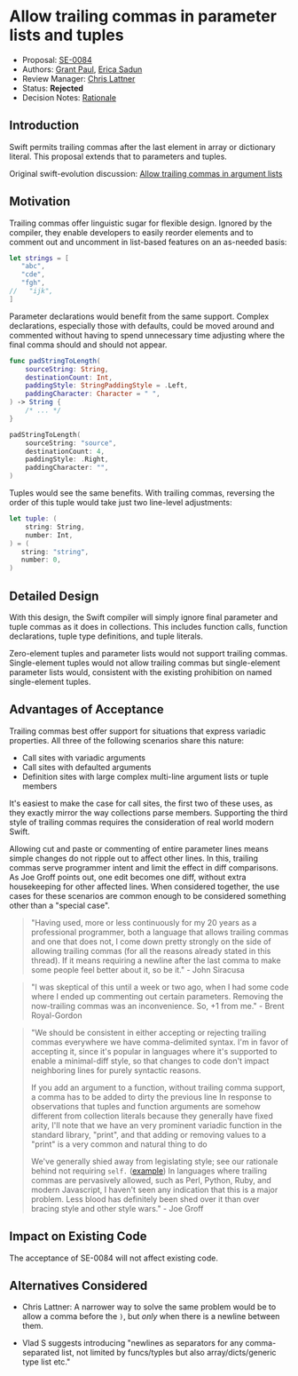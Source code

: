 # Allow trailing commas in parameter lists and tuples

* Proposal: [SE-0084](0084-trailing-commas.md)
* Authors: [Grant Paul](https://github.com/grp), [Erica Sadun](http://github.com/erica)
* Review Manager: [Chris Lattner](http://github.com/lattner)
* Status: **Rejected**
* Decision Notes: [Rationale](https://lists.swift.org/pipermail/swift-evolution-announce/2016-May/000171.html)

## Introduction

Swift permits trailing commas after the last element in array or dictionary literal. This proposal extends that to parameters and tuples.

Original swift-evolution discussion: [Allow trailing commas in argument lists](https://lists.swift.org/pipermail/swift-evolution/Week-of-Mon-20160307/012112.html)


## Motivation

Trailing commas offer linguistic sugar for flexible design. Ignored by the compiler, they enable developers to easily reorder elements and to comment out and uncomment in list-based features on an as-needed basis:

```swift
let strings = [
   "abc",
   "cde",
   "fgh",
//   "ijk",
]
```

Parameter declarations would benefit from the same support. Complex declarations, especially those with defaults, could be moved around and commented without having to spend unnecessary time adjusting where the final comma should and should not appear.

```swift
func padStringToLength(
    sourceString: String,
    destinationCount: Int,
    paddingStyle: StringPaddingStyle = .Left,
    paddingCharacter: Character = " ",
) -> String {
    /* ... */
}

padStringToLength(
    sourceString: "source",
    destinationCount: 4,
    paddingStyle: .Right,
    paddingCharacter: "",
)
```

Tuples would see the same benefits. With trailing commas, reversing the order of this tuple would take just two line-level adjustments:

```swift
let tuple: (
    string: String,
    number: Int,
) = (
   string: "string",
   number: 0,
)
```


## Detailed Design

With this design, the Swift compiler will simply ignore final parameter and tuple commas as it does in collections. This includes function calls, function declarations, tuple type definitions, and tuple literals.

Zero-element tuples and parameter lists would not support trailing commas. Single-element tuples would not allow trailing commas but single-element parameter lists would, consistent with the existing prohibition on named single-element tuples.

## Advantages of Acceptance

Trailing commas best offer support for situations that express variadic properties. All three of the following scenarios share this nature:

* Call sites with variadic arguments
* Call sites with defaulted arguments
* Definition sites with large complex multi-line argument lists or tuple members

It's easiest to make the case for call sites, the first two of these uses, as they exactly mirror the way collections parse members. Supporting the third style of trailing commas requires the consideration of real world modern Swift. 

Allowing cut and paste or commenting of entire parameter lines means simple changes do not ripple out to affect other lines. In this, trailing commas serve programmer intent and limit the effect in diff comparisons. As Joe Groff points out, one edit becomes one diff, without extra housekeeping for other affected lines. When considered together, the use cases for these scenarios are common enough to be considered something other than a "special case".

> "Having used, more or less continuously for my 20 years as a professional programmer, both a language that allows trailing commas and one that does not, I come down pretty strongly on the side of allowing trailing commas (for all the reasons already stated in this thread). If it means requiring a newline after the last comma to make some people feel better about it, so be it."  - John Siracusa

> "I was skeptical of this until a week or two ago, when I had some code where I ended up commenting out certain parameters. Removing the now-trailing commas was an inconvenience. So, +1 from me." - Brent Royal-Gordon

> "We should be consistent in either accepting or rejecting trailing commas everywhere we have comma-delimited syntax. I'm in favor of accepting it, since it's popular in languages where it's supported to enable a minimal-diff style, so that changes to code don't impact neighboring lines for purely syntactic reasons.
>
> If you add an argument to a function, without trailing comma support, a comma has to be added to dirty the previous line In response to observations that tuples and function arguments are somehow different from collection literals because they generally have fixed arity, I'll note that we have an very prominent variadic function in the standard library, "print", and that adding or removing values to a "print" is a very common and natural thing to do
>
> We've generally shied away from legislating style; see our rationale behind not requiring `self.` ([example](https://lists.swift.org/pipermail/swift-evolution/Week-of-Mon-20160104/005478.html)) In languages where trailing commas are pervasively allowed, such as Perl, Python, Ruby, and modern Javascript, I haven't seen any indication that this is a major problem. Less blood has definitely been shed over it than over bracing style and other style wars." - Joe Groff

## Impact on Existing Code

The acceptance of SE-0084 will not affect existing code.

## Alternatives Considered

* Chris Lattner: A narrower way to solve the same problem would be to allow a comma before the `)`, but *only* when there is a newline between them.

* Vlad S suggests introducing "newlines as separators for any comma-separated list, not limited by funcs/typles but also array/dicts/generic type list etc."